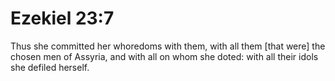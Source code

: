# Ezekiel 23:7

Thus she committed her whoredoms with them, with all them [that were] the chosen men of Assyria, and with all on whom she doted: with all their idols she defiled herself.